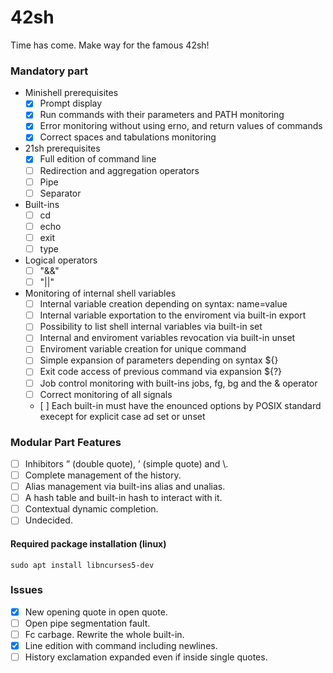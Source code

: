 # 42sh
Time has come. Make way for the famous 42sh!

### Mandatory part
- Minishell prerequisites
	- [x] Prompt display
	- [x] Run commands with their parameters and PATH monitoring
	- [x] Error monitoring without using erno, and return values of commands
	- [x] Correct spaces and tabulations monitoring
- 21sh prerequisites
	- [x] Full edition of command line
	- [ ] Redirection and aggregation operators
	- [ ] Pipe
	- [ ] Separator
- Built-ins
	- [ ] cd
	- [ ] echo
	- [ ] exit
	- [ ] type
- Logical operators
	- [ ] "&&"
	- [ ] "||"
- Monitoring of internal shell variables
	- [ ] Internal variable creation depending on syntax: name=value
	- [ ] Internal variable exportation to the enviroment via built-in export
	- [ ] Possibility to list shell internal variables via built-in set
	- [ ] Internal and enviroment variables revocation via built-in unset
	- [ ] Enviroment variable creation for unique command
	- [ ] Simple expansion of parameters depending on syntax ${}
	- [ ] Exit code access of previous command via expansion ${?}
	- [ ] Job control monitoring with built-ins jobs, fg, bg and the & operator
	- [ ] Correct monitoring of all signals
	- [ ] Each built-in must have the enounced options by POSIX standard execept for explicit case ad set or unset

### Modular Part Features
- [ ] Inhibitors ” (double quote), ’ (simple quote) and \\.
- [ ] Complete management of the history.
- [ ] Alias management via built-ins alias and unalias.
- [ ] A hash table and built-in hash to interact with it.
- [ ] Contextual dynamic completion.
- [ ] Undecided.

#### Required package installation (linux)
```
sudo apt install libncurses5-dev
```

### Issues
- [x] New opening quote in open quote.
- [ ] Open pipe segmentation fault.
- [ ] Fc carbage. Rewrite the whole built-in.
- [x] Line edition with command including newlines.
- [ ] History exclamation expanded even if inside single quotes.
